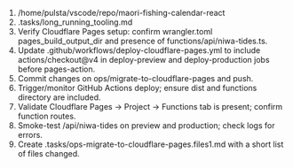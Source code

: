 1. /home/pulsta/vscode/repo/maori-fishing-calendar-react
2. .tasks/long_running_tooling.md
3. Verify Cloudflare Pages setup: confirm wrangler.toml pages_build_output_dir and presence of functions/api/niwa-tides.ts.
4. Update .github/workflows/deploy-cloudflare-pages.yml to include actions/checkout@v4 in deploy-preview and deploy-production jobs before pages-action.
5. Commit changes on ops/migrate-to-cloudflare-pages and push.
6. Trigger/monitor GitHub Actions deploy; ensure dist and functions directory are included.
7. Validate Cloudflare Pages → Project → Functions tab is present; confirm function routes.
8. Smoke-test /api/niwa-tides on preview and production; check logs for errors.
9. Create .tasks/ops-migrate-to-cloudflare-pages.files1.md with a short list of files changed.
